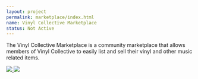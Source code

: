 ```yaml
---
layout: project
permalink: marketplace/index.html
name: Vinyl Collective Marketplace
status: Not Active
---
```


The Vinyl Collective Marketplace is a community marketplace that allows members
of Vinyl Collective to easily list and sell their vinyl and other music related
items.

<p class="gallery">
  <a href="http://www.flickr.com/photos/tsmango/5108650073/in/set-72157625227084862/" target="_blank">
    <img rel="" src="http://farm2.staticflickr.com/1144/5108650073_1231e66db4_s.jpg" />
  </a>
  <a href="http://www.flickr.com/photos/tsmango/5109247796/in/set-72157625227084862/" target="_blank">
    <img rel="" src="http://farm2.staticflickr.com/1387/5109247796_1d99cf9c89_s.jpg" />
  </a>
</p>